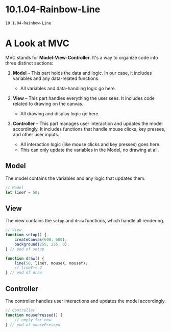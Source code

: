 # 10.1.04-Rainbow-Line
```
10.1.04-Rainbow-Line
```

# **A Look at MVC**

MVC stands for **Model-View-Controller**. It's a way to organize code into three distinct sections:

1. **Model** – This part holds the data and logic. In our case, it includes variables and any data-related functions.

   * All variables and data-handling logic go here.
2. **View** – This part handles everything the user sees. It includes code related to drawing on the canvas.

   * All drawing and display logic go here.
3. **Controller** – This part manages user interaction and updates the model accordingly. It includes functions that handle mouse clicks, key presses, and other user inputs.

   * All interaction logic (like mouse clicks and key presses) goes here.
   * This can only update the variables in the Model, no drawing at all.


## **Model**

The model contains the variables and any logic that updates them.

```javascript
// Model
let lineY = 50;
```


## **View**

The view contains the `setup` and `draw` functions, which handle all rendering.

```javascript
// View
function setup() {
    createCanvas(600, 600);
    background(255, 255, 0);
} // end of setup

function draw() {
    line(50, lineY, mouseX, mouseY);
    // lineY+= 2
} // end of draw
```



## **Controller**

The controller handles user interactions and updates the model accordingly.

```javascript
// Controller
function mousePressed() {
    // empty for now.
} // end of mousePressed
```
